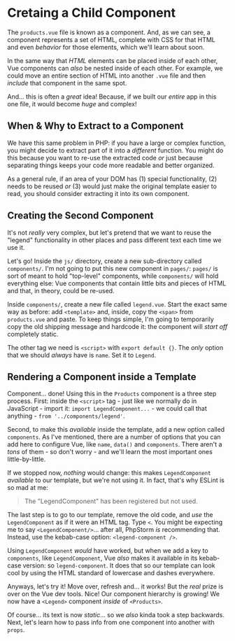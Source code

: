# Cretaing a Child Component

The `products.vue` file is known as a component. And, as we can see, a component
represents a set of HTML, complete with CSS for that HTML and even *behavior*
for those elements, which we'll learn about soon.

In the same way that *HTML* elements can be placed inside of each other, Vue components
can *also* be nested inside of each other. For example, we could move an entire
section of HTML into another `.vue` file and then *include* that component in
the same spot.

And... this is often a *great* idea! Because, if we built our *entire* app
in this one file, it would become *huge* and complex!

## When & Why to Extract to a Component

We have this same problem in PHP: if you have a large or complex function,
you might decide to extract part of it into a *different* function. You might
do this because you want to re-use the extracted code *or* just because
separating things keeps your code more readable and better organized.

As a general rule, if an area of your DOM has (1) special functionality, (2) needs
to be reused *or* (3) would just make the original template easier to read, you
should consider extracting it into its own component.

## Creating the Second Component

It's not *really* very complex, but let's pretend that we want to reuse the
"legend" functionality in other places and pass different text each time we use
it.

Let's go! Inside the `js/` directory, create a new sub-directory called `components/`.
I'm not going to put this new component in `pages/`: `pages/` is sort of meant to
hold "top-level" components, while `components/` will hold everything else: Vue
components that contain little bits and pieces of HTML and that, in theory, could
be re-used.

Inside `components/`, create a new file called `legend.vue`. Start the exact same
way as before: add `<template>` and, inside, copy the `<span>` from `products.vue`
and paste. To keep things simple, I'm going to temporarily copy the old shipping
message and hardcode it: the component will *start off* completely static.

The other tag we need is `<script>` with `export default {}`. The *only* option
that we should *always* have is `name`. Set it to `Legend`.

## Rendering a Component inside a Template

Component... done! Using this in the `Products` component is a three step process.
First: inside the `<script>` tag - just like we normally do in JavaScript - import
it: `import LegendComponent...` - we could call that anything -
`from '../components/legend'`.

Second, to make this *available* inside the template, add a new option called
`components`. As I've mentioned, there are a number of options that you can add
here to configure Vue, like  `name`, `data()` and `components`. There aren't a
*tons* of them - so don't worry - and we'll learn the most important ones
little-by-little.

If we stopped now, *nothing* would change: this makes `LegendComponent` *available*
to our template, but we're not using it. In fact, that's why ESLint is so mad at
me:

> The "LegendComponent" has been registered but not used.

The last step is to go to our template, remove the old code, and *use* the
`LegendComponent` as if it were an HTML tag. Type `<`. You might be expecting me
to say `<LegendComponent/>`... after all, PhpStorm *is* recommending that.
Instead, use the kebab-case option: `<legend-component />`.

Using `LegendComponent` *would* have worked, but when we add a key to `components`,
like `LegendComponent`, Vue *also* makes it available in its kebab-case version:
so `legend-component`. It does that so our template can look cool by using the
HTML standard of lowercase and dashes everywhere.

Anyways, let's try it! Move over, refresh and... it works! But the *real* prize
is over on the Vue dev tools. Nice! Our component hierarchy is growing! We now
have a `<Legend>` component *inside* of `<Products>`.

Of course... its text is now *static*... so we *also* kinda took a step backwards.
Next, let's learn how to pass info from one component into another with `props`.
